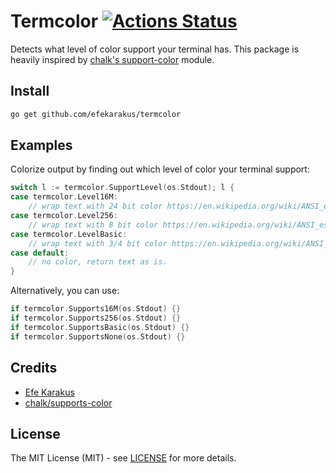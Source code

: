 # Termcolor [![Actions Status](https://github.com/efekarakus/termcolor/workflows/Go/badge.svg)](https://github.com/efekarakus/termcolor/actions)
Detects what level of color support your terminal has.
This package is heavily inspired by [chalk's support-color](https://github.com/chalk/supports-color) module.

## Install
```sh
go get github.com/efekarakus/termcolor
```

## Examples
Colorize output by finding out which level of color your terminal support:
```go
switch l := termcolor.SupportLevel(os.Stdout); l {
case termcolor.Level16M:
    // wrap text with 24 bit color https://en.wikipedia.org/wiki/ANSI_escape_code#24-bit
case termcolor.Level256:
    // wrap text with 8 bit color https://en.wikipedia.org/wiki/ANSI_escape_code#8-bit
case termcolor.LevelBasic:
    // wrap text with 3/4 bit color https://en.wikipedia.org/wiki/ANSI_escape_code#3/4_bit
case default:
    // no color, return text as is.
}
```

Alternatively, you can use:
```go
if termcolor.Supports16M(os.Stdout) {}
if termcolor.Supports256(os.Stdout) {}
if termcolor.SupportsBasic(os.Stdout) {}
if termcolor.SupportsNone(os.Stdout) {}
```

## Credits
* [Efe Karakus](https://www.efekarakus.com/)
* [chalk/supports-color](https://github.com/chalk/supports-color/)

## License
The MIT License (MIT) - see [LICENSE](https://github.com/efekarakus/termcolor/blob/master/LICENSE) for more details.
